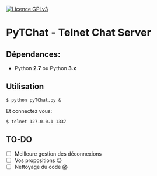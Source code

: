 [![Licence GPLv3](http://img.shields.io/badge/license-GPLv3-yellow.svg)](http://www.gnu.org/licenses/quick-guide-gplv3.fr.html)

# PyTChat - Telnet Chat Server

## Dépendances:
* Python __2.7__ ou Python __3.x__

## Utilisation 
```
$ python pyTChat.py &
```

Et connectez vous:

```
$ telnet 127.0.0.1 1337
```

## TO-DO

- [ ] Meilleure gestion des déconnexions
- [ ] Vos propositions :wink:
- [ ] Nettoyage du code :scream:
